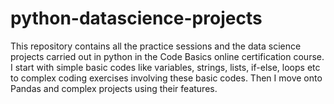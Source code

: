 # python-datascience-projects  
This repository contains all the practice sessions and the data science projects carried out in python in the Code Basics online certification course.  
I start with simple basic codes like variables, strings, lists, if-else, loops etc to complex coding exercises involving these basic codes.
Then I move onto Pandas and complex projects using their features.
